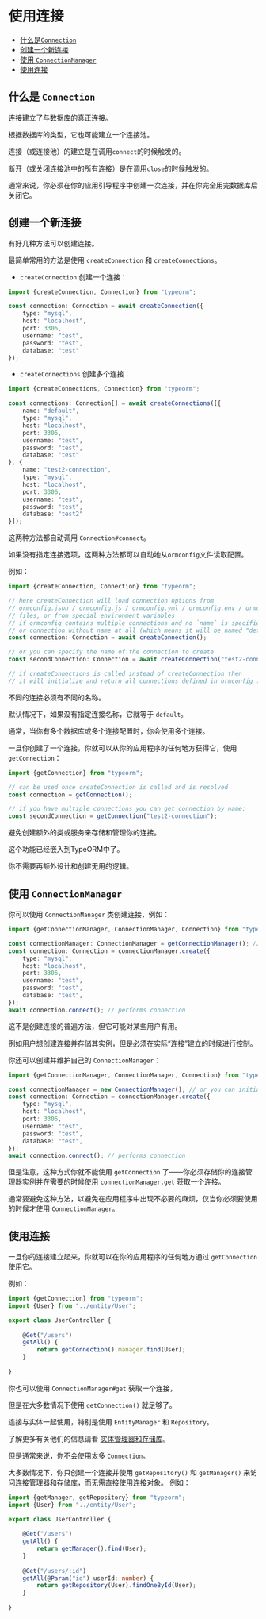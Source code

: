# 使用连接

* [什么是`Connection`](#what-is-connection)
* [创建一个新连接](#creating-a-new-connection)
* [使用 `ConnectionManager`](#using-connectionmanager)
* [使用连接](#working-with-connection-1)

## 什么是 `Connection`

连接建立了与数据库的真正连接。

根据数据库的类型，它也可能建立一个连接池。

连接（或连接池）的建立是在调用`connect`的时候触发的。

断开（或关闭连接池中的所有连接）是在调用`close`的时候触发的。

通常来说，你必须在你的应用引导程序中创建一次连接，并在你完全用完数据库后关闭它。

## 创建一个新连接

有好几种方法可以创建连接。

最简单常用的方法是使用 `createConnection` 和 `createConnections`。

* `createConnection` 创建一个连接：

```typescript
import {createConnection, Connection} from "typeorm";

const connection: Connection = await createConnection({
    type: "mysql",
    host: "localhost",
    port: 3306,
    username: "test",
    password: "test",
    database: "test"
});
```

* `createConnections` 创建多个连接：

```typescript
import {createConnections, Connection} from "typeorm";

const connections: Connection[] = await createConnections([{
    name: "default",
    type: "mysql",
    host: "localhost",
    port: 3306,
    username: "test",
    password: "test",
    database: "test"
}, {
    name: "test2-connection",
    type: "mysql",
    host: "localhost",
    port: 3306,
    username: "test",
    password: "test",
    database: "test2"
}]);
```

这两种方法都自动调用 `Connection#connect`。

如果没有指定连接选项，这两种方法都可以自动地从`ormconfig`文件读取配置。

例如：

```typescript
import {createConnection, Connection} from "typeorm";

// here createConnection will load connection options from
// ormconfig.json / ormconfig.js / ormconfig.yml / ormconfig.env / ormconfig.xml
// files, or from special environment variables
// if ormconfig contains multiple connections and no `name` is specified, then it will load connection named "default" 
// or connection without name at all (which means it will be named "default" by default)
const connection: Connection = await createConnection();

// or you can specify the name of the connection to create
const secondConnection: Connection = await createConnection("test2-connection");

// if createConnections is called instead of createConnection then 
// it will initialize and return all connections defined in ormconfig file
```

不同的连接必须有不同的名称。

默认情况下，如果没有指定连接名称，它就等于 `default`。

通常，当你有多个数据库或多个连接配置时，你会使用多个连接。

一旦你创建了一个连接，你就可以从你的应用程序的任何地方获得它，使用 `getConnection`：

```typescript
import {getConnection} from "typeorm";

// can be used once createConnection is called and is resolved
const connection = getConnection();

// if you have multiple connections you can get connection by name:
const secondConnection = getConnection("test2-connection");
```

避免创建额外的类或服务来存储和管理你的连接。

这个功能已经嵌入到TypeORM中了。

你不需要再额外设计和创建无用的逻辑。

## 使用 `ConnectionManager`

你可以使用 `ConnectionManager` 类创建连接，例如：

```typescript
import {getConnectionManager, ConnectionManager, Connection} from "typeorm";

const connectionManager: ConnectionManager = getConnectionManager(); // or you can initialize your own connection manager like this: new ConnectionManager()
const connection: Connection = connectionManager.create({
    type: "mysql",
    host: "localhost",
    port: 3306,
    username: "test",
    password: "test",
    database: "test",
});
await connection.connect(); // performs connection
```

这不是创建连接的普遍方法，但它可能对某些用户有用。

例如用户想创建连接并存储其实例，但是必须在实际“连接”建立的时候进行控制。

你还可以创建并维护自己的 `ConnectionManager`：

```typescript
import {getConnectionManager, ConnectionManager, Connection} from "typeorm";

const connectionManager = new ConnectionManager(); // or you can initialize your own connection manager like this: new ConnectionManager()
const connection: Connection = connectionManager.create({
    type: "mysql",
    host: "localhost",
    port: 3306,
    username: "test",
    password: "test",
    database: "test",
});
await connection.connect(); // performs connection
```

但是注意，这种方式你就不能使用 `getConnection` 了——你必须存储你的连接管理器实例并在需要的时候使用 `connectionManager.get` 获取一个连接。

通常要避免这种方法，以避免在应用程序中出现不必要的麻烦，仅当你必须要使用的时候才使用 `ConnectionManager`。

## 使用连接

一旦你的连接建立起来，你就可以在你的应用程序的任何地方通过 `getConnection` 使用它。

例如：

```typescript
import {getConnection} from "typeorm";
import {User} from "../entity/User";

export class UserController {
    
    @Get("/users")
    getAll() {
        return getConnection().manager.find(User);
    }
    
}
```

你也可以使用 `ConnectionManager#get` 获取一个连接，

但是在大多数情况下使用 `getConnection()` 就足够了。

连接与实体一起使用，特别是使用 `EntityManager` 和 `Repository`。

了解更多有关他们的信息请看 [实体管理器和存储库](working-with-entity-manager.md)。

但是通常来说，你不会使用太多 `Connection`。

大多数情况下，你只创建一个连接并使用 `getRepository()` 和 `getManager()`  来访问连接管理器和存储库，而无需直接使用连接对象。
例如：

```typescript
import {getManager, getRepository} from "typeorm";
import {User} from "../entity/User";

export class UserController {
    
    @Get("/users")
    getAll() {
        return getManager().find(User);
    }
    
    @Get("/users/:id")
    getAll(@Param("id") userId: number) {
        return getRepository(User).findOneById(User);
    }
    
}
```
